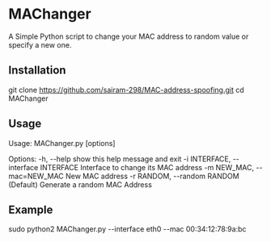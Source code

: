 # MAChanger
A Simple Python script to change your MAC address to random value or specify a new one.

## Installation
git clone https://github.com/sairam-298/MAC-address-spoofing.git
cd MAChanger


## Usage
Usage: MAChanger.py [options]

Options:
  -h, --help            show this help message and exit
  -i INTERFACE, --interface INTERFACE
                        Interface to change its MAC address
  -m NEW_MAC, --mac=NEW_MAC
                        New MAC address
  -r RANDOM,  --random RANDOM (Default)
                        Generate a random MAC Address
      

## Example
sudo python2 MAChanger.py --interface eth0 --mac 00:34:12:78:9a:bc
